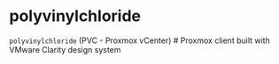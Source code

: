 # polyvinylchloride
`polyvinylchloride` (PVC - Proxmox vCenter) # Proxmox client built with VMware Clarity design system
